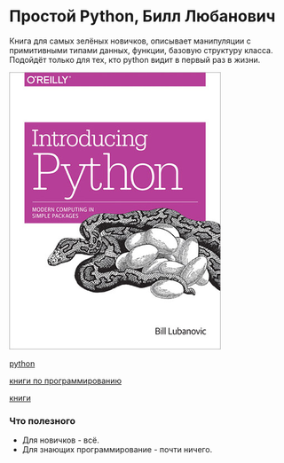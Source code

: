 # Простой Python, Билл Любанович

Книга для самых зелёных новичков, описывает манипуляции с примитивными типами данных, функции, базовую структуру класса. Подойдёт только для тех, кто python видит в первый раз в жизни. 

![2020-07-12_introducing_python](./2020-07-12_introducing_python.jpg)

[python](./meta_python.md)

[книги по программированию](./meta_knigi_po_programmirovaniy.md)

[книги](./meta_knigi.md)

### Что полезного

* Для новичков - всё.
* Для знающих программирование - почти ничего.